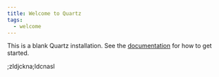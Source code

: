 ```yaml
---
title: Welcome to Quartz
tags:
  - welcome
---
```


This is a blank Quartz installation.
See the [documentation](https://quartz.jzhao.xyz) for how to get started.

;zldjckna;ldcnasl
